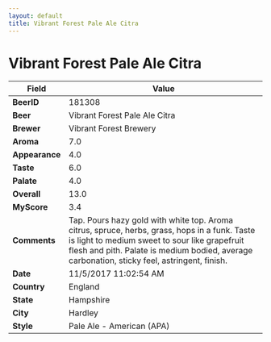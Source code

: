 ```yaml
---
layout: default
title: Vibrant Forest Pale Ale Citra
---
```


# Vibrant Forest Pale Ale Citra

| Field         | Value     |
|---------------|-----------|
| **BeerID** | 181308 |
| **Beer** | Vibrant Forest Pale Ale Citra |
| **Brewer** | Vibrant Forest Brewery |
| **Aroma** | 7.0 |
| **Appearance** | 4.0 |
| **Taste** | 6.0 |
| **Palate** | 4.0 |
| **Overall** | 13.0 |
| **MyScore** | 3.4 |
| **Comments** | Tap. Pours hazy gold with white top. Aroma citrus, spruce, herbs, grass, hops in a funk. Taste is light to medium sweet to sour like grapefruit flesh and pith. Palate is medium bodied, average carbonation, sticky feel, astringent, finish. |
| **Date** | 11/5/2017 11:02:54 AM |
| **Country** | England |
| **State** | Hampshire |
| **City** | Hardley |
| **Style** | Pale Ale - American (APA) |
